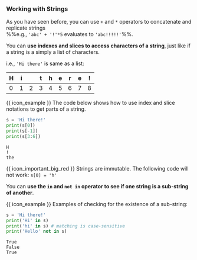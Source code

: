 ### Working with Strings

As you have seen before, you can use `+` and `*` operators to concatenate and replicate strings<br>
%%e.g., `'abc' + '!'*5` evaluates to `'abc!!!!!'`%%.

You can **use indexes and slices to access characters of a string**, just like if a string is a simply a list of characters.

i.e., `'Hi there'` is same as a list:

H   | i | &nbsp; | t | h | e | r | e | !
--- |---|--------|---|---|---|---|---|---
0   | 1 | 2      | 3 | 4 | 5 | 6 | 7 | 8

<box>

{{ icon_example }} The code below shows how to use index and slice notations to get parts of a string.

<include src="inputOutput.md" boilerplate>
<span id="input">

```python
s = 'Hi there!'
print(s[0])
print(s[-1])
print(s[3:6])
```
</span>
<span id="output">

```
H
!
the
```
</span>
</include>

</box>

{{ icon_important_big_red }} Strings are immutable. The following code will not work: `s[0] = 'h'`

<panel type="danger" header=":muscle: Exercise: Shorten String" expanded no-close>
  <include src="e-shortenString.md" />
</panel><p/>


You can **use the `in` and `not in` operator to see if one string is a sub-string of another**.

<box>

{{ icon_example }} Examples of checking for the existence of a sub-string:

<include src="inputOutput.md" boilerplate>
<span id="input">

```python
s = 'Hi there!'
print('Hi' in s)
print('hi' in s) # matching is case-sensitive
print('Hello' not in s)
```
</span>
<span id="output">

```
True
False
True
```
</span>
</include>

</box>

<include src="tryYourOwn.md" boilerplate var-program="strings-workingWith" />

<panel type="danger" header=":muscle: Exercise: Has All Characters" expanded no-close>
  <include src="e-hasAllCharacters.md" />
</panel><p/>